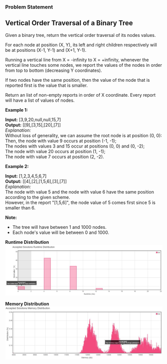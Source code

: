 <h3>Problem Statement</h3>

<h2>Vertical Order Traversal of a Binary Tree</h2>
Given a binary tree, return the vertical order traversal of its nodes values.<br>

For each node at position (X, Y), its left and right children respectively will be at positions (X-1, Y-1) and (X+1, Y-1).<br>

Running a vertical line from X = -infinity to X = +infinity, whenever the vertical line touches some nodes, we report the values of the nodes in order from top to bottom (decreasing Y coordinates).<br>

If two nodes have the same position, then the value of the node that is reported first is the value that is smaller.<br>

Return an list of non-empty reports in order of X coordinate.  Every report will have a list of values of nodes.<br>

**Example 1:** <br>

**Input:** 
[3,9,20,null,null,15,7]<br>
**Output:**
[[9],[3,15],[20],[7]]<br>
*Explanation:* <br> 
Without loss of generality, we can assume the root node is at position (0, 0):<br>
Then, the node with value 9 occurs at position (-1, -1);<br>
The nodes with values 3 and 15 occur at positions (0, 0) and (0, -2);<br>
The node with value 20 occurs at position (1, -1);<br>
The node with value 7 occurs at position (2, -2).<br>

**Example 2:** <br>

**Input:** [1,2,3,4,5,6,7]<br>
**Output:** [[4],[2],[1,5,6],[3],[7]]<br>
*Explanation:*<br> 
The node with value 5 and the node with value 6 have the same position according to the given scheme.<br>
However, in the report "[1,5,6]", the node value of 5 comes first since 5 is smaller than 6.<br>
 

**Note:** <br>
- The tree will have between 1 and 1000 nodes.
- Each node's value will be between 0 and 1000.

__Runtime Distribution__<br>
![SNIP](RuntimeDay7.JPG)

__Memory Distribution__<br>
![SNIP](MemoryDay7.JPG)
